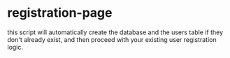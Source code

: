 # registration-page
this script will automatically create the database and the users table if they don't already exist, and then proceed with your existing user registration logic.
